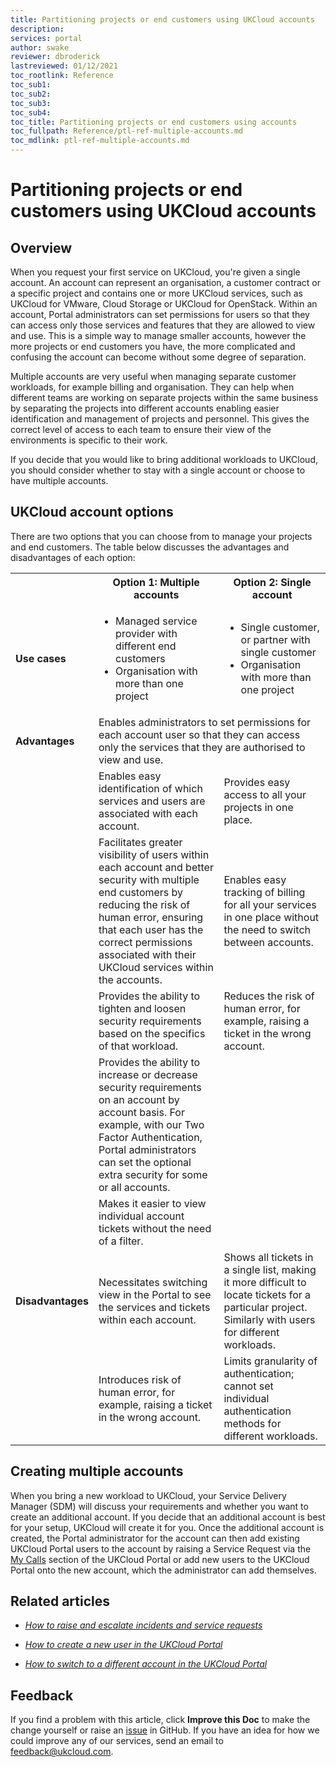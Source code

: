 ```yaml
---
title: Partitioning projects or end customers using UKCloud accounts
description: 
services: portal
author: swake
reviewer: dbroderick
lastreviewed: 01/12/2021
toc_rootlink: Reference
toc_sub1: 
toc_sub2:
toc_sub3:
toc_sub4:
toc_title: Partitioning projects or end customers using accounts
toc_fullpath: Reference/ptl-ref-multiple-accounts.md
toc_mdlink: ptl-ref-multiple-accounts.md
---
```


# Partitioning projects or end customers using UKCloud accounts

## Overview

When you request your first service on UKCloud, you're given a single account. An account can represent an organisation, a customer contract or a specific project and contains one or more UKCloud services, such as UKCloud for VMware, Cloud Storage or UKCloud for OpenStack. Within an account, Portal administrators can set permissions for users so that they can access only those services and features that they are allowed to view and use. This is a simple way to manage smaller accounts, however the more projects or end customers you have, the more complicated and confusing the account can become without some degree of separation.

Multiple accounts are very useful when managing separate customer workloads, for example billing and organisation. They can help when different teams are working on separate projects within the same business by separating the projects into different accounts enabling easier identification and management of projects and personnel. This gives the correct level of access to each team to ensure their view of the environments is specific to their work.

If you decide that you would like to bring additional workloads to UKCloud, you should consider whether to stay with a single account or choose to have multiple accounts.

## UKCloud account options

There are two options that you can choose from to manage your projects and end customers. The table below discusses the advantages and disadvantages of each option:

<table>
  <tr>
    <th></th>
    <th>Option 1: Multiple accounts</th>
    <th>Option 2: Single account</th>
  </tr>
  <tr>
    <td><b>Use cases</b></td>
    <td><ul><li>Managed service provider with different end customers</li><li>Organisation with more than one project</li></ul></td>
    <td><ul><li>Single customer, or partner with single customer</li><li>Organisation with more than one project</li></ul></td>
  </tr>
  <tr>
    <td><b>Advantages</b></td>
    <td colspan="2">Enables administrators to set permissions for each account user so that they can access only the services that they are authorised to view and use.</td>
  </tr>
  <tr>
    <td></td>
    <td>Enables easy identification of which services and users are associated with each account.</td>
    <td>Provides easy access to all your projects in one place.</td>
  </tr>
  <tr>
    <td></td>
    <td>Facilitates greater visibility of users within each account and better security with multiple end customers by reducing the risk of human error, ensuring that each user has the correct permissions associated with their UKCloud services within the accounts.</td>
    <td>Enables easy tracking of billing for all your services in one place without the need to switch between accounts.</td>
  </tr>
  <tr>
    <td></td>
    <td>Provides the ability to tighten and loosen security requirements based on the specifics of that workload.</td>
    <td>Reduces the risk of human error, for example, raising a ticket in the wrong account.</td>
  </tr>
  <tr>
    <td></td>
    <td>Provides the ability to increase or decrease security requirements on an account by account basis. For example, with our Two Factor Authentication, Portal administrators can set the optional extra security for some or all accounts.</td>
    <td></td>
  </tr>
  <tr>
    <td></td>
    <td>Makes it easier to view individual account tickets without the need of a filter.</td>
    <td></td>
  </tr>
  <tr>
    <td><b>Disadvantages</b></td>
    <td>Necessitates switching view in the Portal to see the services and tickets within each account.</td>
    <td>Shows all tickets in a single list, making it more difficult to locate tickets for a particular project. Similarly with users for different workloads.</td>
  </tr>
  <tr>
    <td></td>
    <td>Introduces risk of human error, for example, raising a ticket in the wrong account.</td>
    <td>Limits granularity of authentication; cannot set individual authentication methods for different workloads.</td>
  </tr>
</table>

## Creating multiple accounts

When you bring a new workload to UKCloud, your Service Delivery Manager (SDM) will discuss your requirements and whether you want to create an additional account. If you decide that an additional account is best for your setup, UKCloud will create it for you. Once the additional account is created, the Portal administrator for the account can then add existing UKCloud Portal users to the account by raising a Service Request via the [My Calls](https://portal.skyscapecloud.com/support/ivanti) section of the UKCloud Portal or add new users to the UKCloud Portal onto the new account, which the administrator can add themselves.

## Related articles

- [*How to raise and escalate incidents and service requests*](ptl-how-raise-escalate-service-request.md)

- [*How to create a new user in the UKCloud Portal*](ptl-how-create-users.md)

- [*How to switch to a different account in the UKCloud Portal*](ptl-how-switch-account.md)

## Feedback

If you find a problem with this article, click **Improve this Doc** to make the change yourself or raise an [issue](https://github.com/UKCloud/documentation/issues) in GitHub. If you have an idea for how we could improve any of our services, send an email to <feedback@ukcloud.com>.
